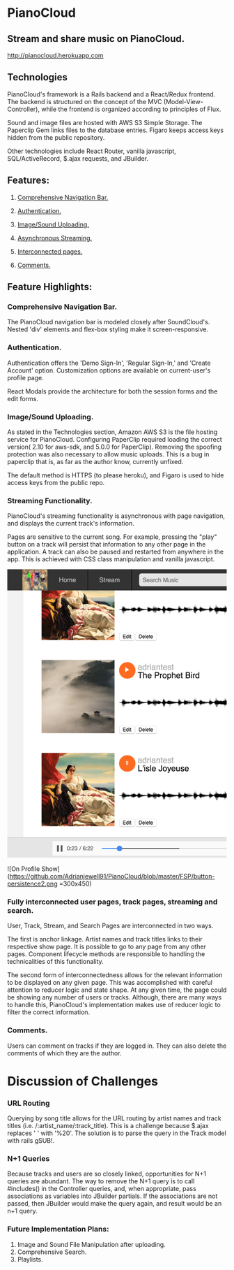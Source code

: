 # PianoCloud

## Stream and share music on PianoCloud.

http://pianocloud.herokuapp.com

## Technologies
PianoCloud's framework is a Rails backend and a React/Redux frontend. The backend is structured on the concept of the MVC (Model-View-Controller), while the frontend is organized according to principles of Flux.

Sound and image files are hosted with AWS S3 Simple Storage. The Paperclip Gem links files to the database entries. Figaro keeps access keys hidden from the public repository.

Other technologies include React Router, vanilla javascript, SQL/ActiveRecord, $.ajax requests, and JBuilder.

## Features:

1. [Comprehensive Navigation Bar.](#nav)

2. [Authentication.](#auth)

3. [Image/Sound Uploading.](#upload)

4. [Asynchronous Streaming.](#stream)

5. [Interconnected pages.](#pages)

6. [Comments.](#comments)

## Feature Highlights:

### <a name="nav"></a>Comprehensive Navigation Bar.

The PianoCloud navigation bar is modeled closely after SoundCloud's. Nested 'div' elements and flex-box styling make it screen-responsive.

### <a name="auth"></a>Authentication.

Authentication offers the 'Demo Sign-In', 'Regular Sign-In,' and 'Create Account' option. Customization options are available on current-user's profile page.

React Modals provide the architecture for both the session forms and the edit forms.

### <a name="upload"></a>Image/Sound Uploading.

As stated in the Technologies section, Amazon AWS S3 is the file hosting service for PianoCloud. Configuring PaperClip required loading the correct version( 2.10 for aws-sdk, and 5.0.0 for PaperClip). Removing the spoofing protection was also necessary to allow music uploads. This is a bug in paperclip that is, as far as the author know, currently unfixed.

The default method is HTTPS (to please heroku), and Figaro is used to hide access keys from the public repo.

### <a name="stream"></a>Streaming Functionality.

PianoCloud's streaming functionality is asynchronous with page navigation, and displays the current track's information.

Pages are sensitive to the current song. For example, pressing the "play" button on a track will persist that information to any other page in the application. A track can also be paused and restarted from anywhere in the app.  This is achieved with CSS class manipulation and vanilla javascript.

<img src="https://github.com/Adrianjewell91/PianoCloud/blob/master/FSP/button-persistence1.png"/>

![On Profile Show](https://github.com/Adrianjewell91/PianoCloud/blob/master/FSP/button-persistence2.png =300x450)


### <a name="pages"></a>Fully interconnected user pages, track pages, streaming and search.

User, Track, Stream, and Search Pages are interconnected in two ways.

The first is anchor linkage. Artist names and track titles links to their respective show page.  It is possible to go to any page from any other pages. Component lifecycle methods are responsible to handling the technicalities of this functionality.

The second form of interconnectedness allows for the relevant information to be displayed on any given page. This was accomplished with careful attention to reducer logic and state shape. At any given time, the page could be showing any number of users or tracks. Although, there are many ways to handle this, PianoCloud's implementation makes use of reducer logic to filter the correct information.

### <a name="comments"></a>Comments.

Users can comment on tracks if they are logged in. They can also delete the comments of which they are the author.

# Discussion of Challenges

### URL Routing

Querying by song title allows for the URL routing by artist names and track titles (i.e. /:artist_name/:track_title). This is a challenge because $.ajax replaces ' ' with '%20'. The solution is to parse the query in the Track model with rails gSUB!.  

### N+1 Queries
Because tracks and users are so closely linked, opportunities for N+1 queries are abundant. The way to remove the N+1 query is to call #includes() in the Controller queries, and, when appropriate, pass associations as variables into JBuilder partials. If the associations are not passed, then JBuilder would make the query again, and result would be an n+1 query.


### Future Implementation Plans:

1. Image and Sound File Manipulation after uploading.
2. Comprehensive Search.
3. Playlists.
